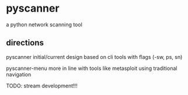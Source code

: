 # pyscanner

a python network scanning tool

## directions

pyscanner initial/current design based on cli tools with flags (-sw, ps, sn)

pyscanner-menu more in line with tools like metasploit using traditional navigation

TODO: stream development!!!
